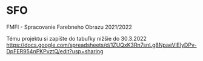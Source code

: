 # SFO
FMFI - Spracovanie Farebneho Obrazu 2021/2022


Tému projektu si zapíšte do tabuľky nižšie do 30.3.2022 <br>
https://docs.google.com/spreadsheets/d/1ZUQxK3Rn7snLg8NpaeVlElyDPv-DpFER954nPKPvztQ/edit?usp=sharing

